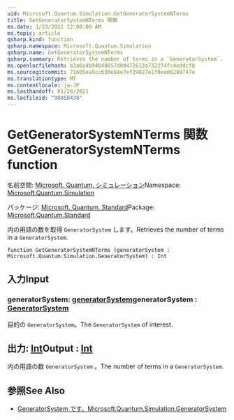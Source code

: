 ```yaml
---
uid: Microsoft.Quantum.Simulation.GetGeneratorSystemNTerms
title: GetGeneratorSystemNTerms 関数
ms.date: 1/23/2021 12:00:00 AM
ms.topic: article
qsharp.kind: function
qsharp.namespace: Microsoft.Quantum.Simulation
qsharp.name: GetGeneratorSystemNTerms
qsharp.summary: Retrieves the number of terms in a `GeneratorSystem`.
ms.openlocfilehash: b3a6a4b94640057d08472613a732274fc4eddcf0
ms.sourcegitcommit: 71605ea9cc630e84e7ef29027e1f0ea06299747e
ms.translationtype: MT
ms.contentlocale: ja-JP
ms.lasthandoff: 01/26/2021
ms.locfileid: "98858430"
---
```

# <a name="getgeneratorsystemnterms-function"></a><span data-ttu-id="9ec98-102">GetGeneratorSystemNTerms 関数</span><span class="sxs-lookup"><span data-stu-id="9ec98-102">GetGeneratorSystemNTerms function</span></span>

<span data-ttu-id="9ec98-103">名前空間: [Microsoft. Quantum. シミュレーション](xref:Microsoft.Quantum.Simulation)</span><span class="sxs-lookup"><span data-stu-id="9ec98-103">Namespace: [Microsoft.Quantum.Simulation](xref:Microsoft.Quantum.Simulation)</span></span>

<span data-ttu-id="9ec98-104">パッケージ: [Microsoft. Quantum. Standard](https://nuget.org/packages/Microsoft.Quantum.Standard)</span><span class="sxs-lookup"><span data-stu-id="9ec98-104">Package: [Microsoft.Quantum.Standard](https://nuget.org/packages/Microsoft.Quantum.Standard)</span></span>


<span data-ttu-id="9ec98-105">内の用語の数を取得 `GeneratorSystem` します。</span><span class="sxs-lookup"><span data-stu-id="9ec98-105">Retrieves the number of terms in a `GeneratorSystem`.</span></span>

```qsharp
function GetGeneratorSystemNTerms (generatorSystem : Microsoft.Quantum.Simulation.GeneratorSystem) : Int
```


## <a name="input"></a><span data-ttu-id="9ec98-106">入力</span><span class="sxs-lookup"><span data-stu-id="9ec98-106">Input</span></span>

### <a name="generatorsystem--generatorsystem"></a><span data-ttu-id="9ec98-107">generatorSystem: [generatorSystem](xref:Microsoft.Quantum.Simulation.GeneratorSystem)</span><span class="sxs-lookup"><span data-stu-id="9ec98-107">generatorSystem : [GeneratorSystem](xref:Microsoft.Quantum.Simulation.GeneratorSystem)</span></span>

<span data-ttu-id="9ec98-108">目的の `GeneratorSystem`。</span><span class="sxs-lookup"><span data-stu-id="9ec98-108">The `GeneratorSystem` of interest.</span></span>



## <a name="output--int"></a><span data-ttu-id="9ec98-109">出力: [Int](xref:microsoft.quantum.lang-ref.int)</span><span class="sxs-lookup"><span data-stu-id="9ec98-109">Output : [Int](xref:microsoft.quantum.lang-ref.int)</span></span>

<span data-ttu-id="9ec98-110">内の用語の数 `GeneratorSystem` 。</span><span class="sxs-lookup"><span data-stu-id="9ec98-110">The number of terms in a `GeneratorSystem`.</span></span>

## <a name="see-also"></a><span data-ttu-id="9ec98-111">参照</span><span class="sxs-lookup"><span data-stu-id="9ec98-111">See Also</span></span>

- [<span data-ttu-id="9ec98-112">GeneratorSystem です。</span><span class="sxs-lookup"><span data-stu-id="9ec98-112">Microsoft.Quantum.Simulation.GeneratorSystem</span></span>](xref:Microsoft.Quantum.Simulation.GeneratorSystem)